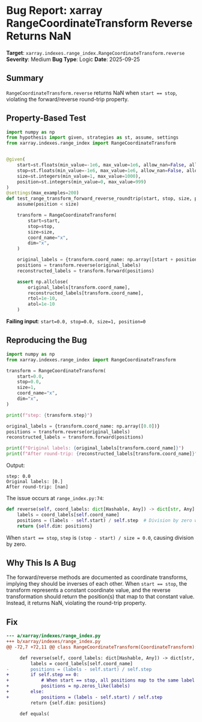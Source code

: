 # Bug Report: xarray RangeCoordinateTransform Reverse Returns NaN

**Target**: `xarray.indexes.range_index.RangeCoordinateTransform.reverse`
**Severity**: Medium
**Bug Type**: Logic
**Date**: 2025-09-25

## Summary

`RangeCoordinateTransform.reverse` returns NaN when `start == stop`, violating the forward/reverse round-trip property.

## Property-Based Test

```python
import numpy as np
from hypothesis import given, strategies as st, assume, settings
from xarray.indexes.range_index import RangeCoordinateTransform


@given(
    start=st.floats(min_value=-1e6, max_value=1e6, allow_nan=False, allow_infinity=False),
    stop=st.floats(min_value=-1e6, max_value=1e6, allow_nan=False, allow_infinity=False),
    size=st.integers(min_value=1, max_value=1000),
    position=st.integers(min_value=0, max_value=999)
)
@settings(max_examples=200)
def test_range_transform_forward_reverse_roundtrip(start, stop, size, position):
    assume(position < size)

    transform = RangeCoordinateTransform(
        start=start,
        stop=stop,
        size=size,
        coord_name="x",
        dim="x",
    )

    original_labels = {transform.coord_name: np.array([start + position * transform.step])}
    positions = transform.reverse(original_labels)
    reconstructed_labels = transform.forward(positions)

    assert np.allclose(
        original_labels[transform.coord_name],
        reconstructed_labels[transform.coord_name],
        rtol=1e-10,
        atol=1e-10
    )
```

**Failing input**: `start=0.0, stop=0.0, size=1, position=0`

## Reproducing the Bug

```python
import numpy as np
from xarray.indexes.range_index import RangeCoordinateTransform

transform = RangeCoordinateTransform(
    start=0.0,
    stop=0.0,
    size=1,
    coord_name="x",
    dim="x",
)

print(f"step: {transform.step}")

original_labels = {transform.coord_name: np.array([0.0])}
positions = transform.reverse(original_labels)
reconstructed_labels = transform.forward(positions)

print(f"Original labels: {original_labels[transform.coord_name]}")
print(f"After round-trip: {reconstructed_labels[transform.coord_name]}")
```

Output:
```
step: 0.0
Original labels: [0.]
After round-trip: [nan]
```

The issue occurs at `range_index.py:74`:
```python
def reverse(self, coord_labels: dict[Hashable, Any]) -> dict[str, Any]:
    labels = coord_labels[self.coord_name]
    positions = (labels - self.start) / self.step  # Division by zero when step=0
    return {self.dim: positions}
```

When `start == stop`, `step` is `(stop - start) / size = 0.0`, causing division by zero.

## Why This Is A Bug

The forward/reverse methods are documented as coordinate transforms, implying they should be inverses of each other. When `start == stop`, the transform represents a constant coordinate value, and the reverse transformation should return the position(s) that map to that constant value. Instead, it returns NaN, violating the round-trip property.

## Fix

```diff
--- a/xarray/indexes/range_index.py
+++ b/xarray/indexes/range_index.py
@@ -72,7 +72,11 @@ class RangeCoordinateTransform(CoordinateTransform):

     def reverse(self, coord_labels: dict[Hashable, Any]) -> dict[str, Any]:
         labels = coord_labels[self.coord_name]
-        positions = (labels - self.start) / self.step
+        if self.step == 0:
+            # When start == stop, all positions map to the same label
+            positions = np.zeros_like(labels)
+        else:
+            positions = (labels - self.start) / self.step
         return {self.dim: positions}

     def equals(
```